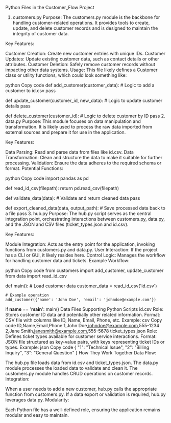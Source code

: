 Python Files in the Customer_Flow Project
1. customers.py
Purpose:
The customers.py module is the backbone for handling customer-related operations. It provides tools to create, update, and delete customer records and is designed to maintain the integrity of customer data.

Key Features:

Customer Creation: Create new customer entries with unique IDs.
Customer Updates: Update existing customer data, such as contact details or other attributes.
Customer Deletion: Safely remove customer records without impacting other data systems.
Usage: This file likely defines a Customer class or utility functions, which could look something like:

python
Copy code
def add_customer(customer_data):
    # Logic to add a customer to id.csv
    pass

def update_customer(customer_id, new_data):
    # Logic to update customer details
    pass

def delete_customer(customer_id):
    # Logic to delete customer by ID
    pass
2. data.py
Purpose:
This module focuses on data manipulation and transformation. It is likely used to process the raw data imported from external sources and prepare it for use in the application.

Key Features:

Data Parsing: Read and parse data from files like id.csv.
Data Transformation: Clean and structure the data to make it suitable for further processing.
Validation: Ensure the data adheres to the required schema or format.
Potential Functions:

python
Copy code
import pandas as pd

def read_id_csv(filepath):
    return pd.read_csv(filepath)

def validate_data(data):
    # Validate and return cleaned data
    pass

def export_cleaned_data(data, output_path):
    # Save processed data back to a file
    pass
3. hub.py
Purpose:
The hub.py script serves as the central integration point, orchestrating interactions between customers.py, data.py, and the JSON and CSV files (ticket_types.json and id.csv).

Key Features:

Module Integration: Acts as the entry point for the application, invoking functions from customers.py and data.py.
User Interaction: If the project has a CLI or GUI, it likely resides here.
Control Logic: Manages the workflow for handling customer data and tickets.
Example Workflow:

python
Copy code
from customers import add_customer, update_customer
from data import read_id_csv

def main():
    # Load customer data
    customer_data = read_id_csv('id.csv')

    # Example operation
    add_customer({'name': 'John Doe', 'email': 'johndoe@example.com'})

if __name__ == '__main__':
    main()
Data Files Supporting Python Scripts
id.csv
Role: Stores customer ID data and potentially other related information.
Format: CSV file with columns like ID, Name, Email, Phone, etc.
Example:
csv
Copy code
ID,Name,Email,Phone
1,John Doe,johndoe@example.com,555-1234
2,Jane Smith,janesmith@example.com,555-5678
ticket_types.json
Role: Defines ticket types available for customer service interactions.
Format: JSON file structured as key-value pairs, with keys representing ticket IDs or types.
Example:
json
Copy code
{
    "1": "Technical Issue",
    "2": "Billing Inquiry",
    "3": "General Question"
}
How They Work Together
Data Flow:

The hub.py file loads data from id.csv and ticket_types.json.
The data.py module processes the loaded data to validate and clean it.
The customers.py module handles CRUD operations on customer records.
Integration:

When a user needs to add a new customer, hub.py calls the appropriate function from customers.py.
If a data export or validation is required, hub.py leverages data.py.
Modularity:

Each Python file has a well-defined role, ensuring the application remains modular and easy to maintain.
